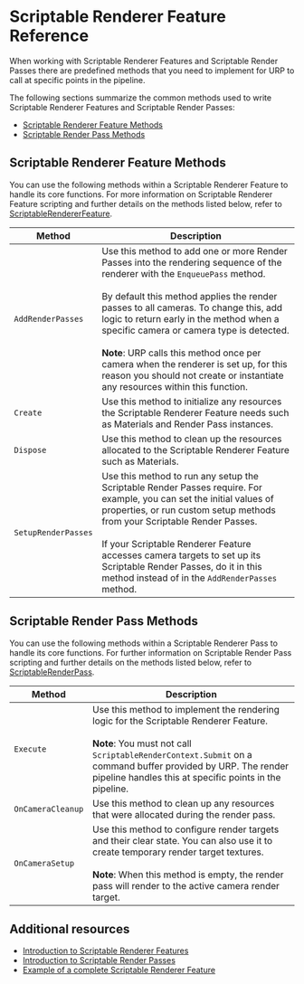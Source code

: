 # Scriptable Renderer Feature Reference

When working with Scriptable Renderer Features and Scriptable Render Passes there are predefined methods that you need to implement for URP to call at specific points in the pipeline.
 
The following sections summarize the common methods used to write Scriptable Renderer Features and Scriptable Render Passes:

* [Scriptable Renderer Feature Methods](#scriptable-renderer-feature-methods)
* [Scriptable Render Pass Methods](#scriptable-render-pass-methods)

## Scriptable Renderer Feature Methods

You can use the following methods within a Scriptable Renderer Feature to handle its core functions. For more information on Scriptable Renderer Feature scripting and further details on the methods listed below, refer to [ScriptableRendererFeature](xref:UnityEngine.Rendering.Universal.ScriptableRendererFeature).

| **Method** | **Description** |
| ---------- | --------------- |
| `AddRenderPasses` | Use this method to add one or more Render Passes into the rendering sequence of the renderer with the `EnqueuePass` method.<br/><br/>By default this method applies the render passes to all cameras. To change this, add logic to return early in the method when a specific camera or camera type is detected.<br/><br/>**Note**: URP calls this method once per camera when the renderer is set up, for this reason you should not create or instantiate any resources within this function. |
| `Create` | Use this method to initialize any resources the Scriptable Renderer Feature needs such as Materials and Render Pass instances. |
| `Dispose` | Use this method to clean up the resources allocated to the Scriptable Renderer Feature such as Materials. |
| `SetupRenderPasses` | Use this method to run any setup the Scriptable Render Passes require. For example, you can set the initial values of properties, or run custom setup methods from your Scriptable Render Passes.<br/><br/>If your Scriptable Renderer Feature accesses camera targets to set up its Scriptable Render Passes, do it in this method instead of in the `AddRenderPasses` method. |

## Scriptable Render Pass Methods

You can use the following methods within a Scriptable Renderer Pass to handle its core functions. For further information on Scriptable Render Pass scripting and further details on the methods listed below, refer to [ScriptableRenderPass](xref:UnityEngine.Rendering.Universal.ScriptableRenderPass).

| **Method** | **Description** |
| ---------- | --------------- |
| `Execute` | Use this method to implement the rendering logic for the Scriptable Renderer Feature.<br/><br/>**Note**: You must not call `ScriptableRenderContext.Submit` on a command buffer provided by URP. The render pipeline handles this at specific points in the pipeline. |
| `OnCameraCleanup` | Use this method to clean up any resources that were allocated during the render pass. |
| `OnCameraSetup` | Use this method to configure render targets and their clear state. You can also use it to create temporary render target textures.<br/><br/>**Note**: When this method is empty, the render pass will render to the active camera render target. |

## Additional resources

* [Introduction to Scriptable Renderer Features](./intro-to-scriptable-renderer-features.md)
* [Introduction to Scriptable Render Passes](intro-to-scriptable-renderer-features.md)
* [Example of a complete Scriptable Renderer Feature](../how-to-fullscreen-blit.md)
